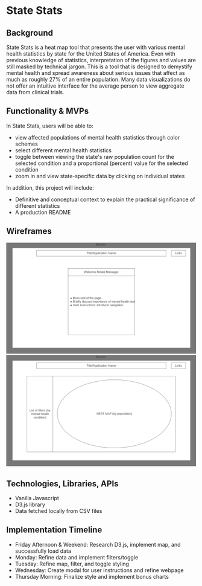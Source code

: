 # State Stats
## Background
State Stats is a heat map tool that presents the user with various mental health statistics by state for the United States of America. Even with previous knowledge of statistics, interpretation of the figures and values are still masked by technical jargon. This is a tool that is designed to demystify mental health and spread awareness about serious issues that affect as much as roughly 27% of an entire population. Many data visualizations do not offer an intuitive interface for the average person to view aggregate data from clinical trials.


## Functionality & MVPs
In State Stats, users will be able to:

* view affected populations of mental health statistics through color schemes
* select different mental health statistics 
* toggle between viewing the state's raw population count for the selected condition and a proportional (percent) value for the selected condition
* zoom in and view state-specific data by clicking on individual states


In addition, this project will include:

* Definitive and conceptual context to explain the practical significance of different statistics
* A production README


## Wireframes
![Homepage](./Homepage.png)
![Index](./Index.png)


## Technologies, Libraries, APIs
* Vanilla Javascript
* D3.js library
* Data fetched locally from CSV files

## Implementation Timeline
* Friday Afternoon & Weekend: Research D3.js, implement map, and successfully load data
* Monday: Refine data and implement filters/toggle
* Tuesday: Refine map, filter, and toggle styling
* Wednesday: Create modal for user instructions and refine webpage
* Thursday Morning: Finalize style and implement bonus charts